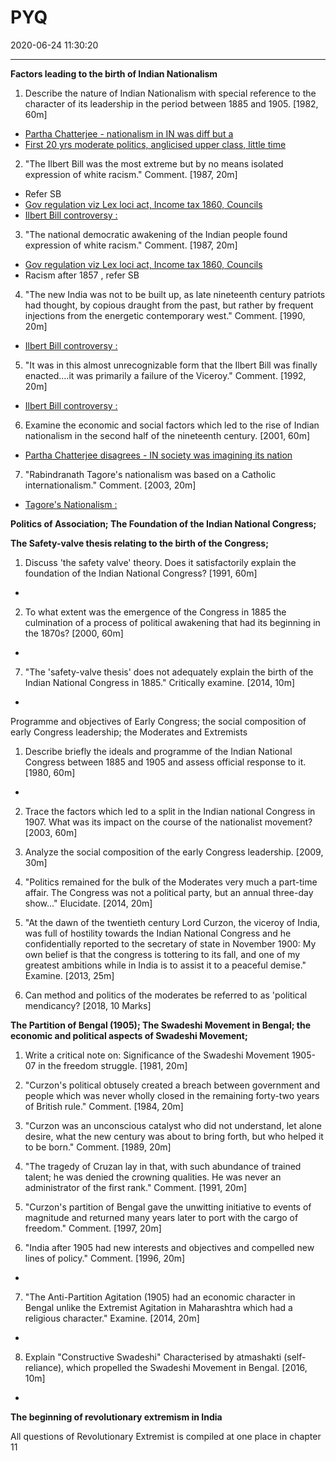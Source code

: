 ﻿# PYQ
2020-06-24 11:30:20
            
---


**Factors leading to the birth of Indian Nationalism**




1. Describe the nature of Indian Nationalism with special reference to the character of its
leadership in the period between 1885 and 1905. [1982, 60m]
-   [Partha Chatterjee - nationalism in IN was diff but a](onenote:[[Factors]]%20Leading%20to%20the%20Birth%20of%20Indian%20Nationalism&section-id={B581C32F-FD0C-4B89-9FC2-A41D98F19005}&page-id={1DAFFDD6-9920-47E7-8DD2-63E81E99B2DB}&object-id={7F6960EC-6B6A-4728-9CCE-09D2BAAEAB03}&C&base-path=https://d.docs.live.net/bbc8be5bd337910c/Documents/History%20Optional/Modern%20History/Part%20II/Indian%20Nationalism-factors__.one)
-   [First 20 yrs moderate politics, anglicised upper class, little time](onenote:[[The]]%20Moderates%20and%20Extremists&section-id={B581C32F-FD0C-4B89-9FC2-A41D98F19005}&page-id={98652DF5-C022-4FE2-AC93-FDDC14711F66}&object-id={D11A2C1E-EBB4-4B1C-9728-EF49C3534308}&12&base-path=https://d.docs.live.net/bbc8be5bd337910c/Documents/History%20Optional/Modern%20History/Part%20II/Indian%20Nationalism-factors__.one)




2. "The Ilbert Bill was the most extreme but by no means isolated expression of white
racism." Comment. [1987, 20m]
-   Refer SB
-   [Gov regulation viz Lex loci act, Income tax 1860, Councils](onenote:[[Factors]]%20Leading%20to%20the%20Birth%20of%20Indian%20Nationalism&section-id={B581C32F-FD0C-4B89-9FC2-A41D98F19005}&page-id={1DAFFDD6-9920-47E7-8DD2-63E81E99B2DB}&object-id={6D7315C5-C1DA-4BBB-8DDA-B91CB383EB33}&4A&base-path=https://d.docs.live.net/bbc8be5bd337910c/Documents/History%20Optional/Modern%20History/Part%20II/Indian%20Nationalism-factors__.one)
-   [Ilbert Bill controversy :](onenote:[[Factors]]%20Leading%20to%20the%20Birth%20of%20Indian%20Nationalism&section-id={B581C32F-FD0C-4B89-9FC2-A41D98F19005}&page-id={1DAFFDD6-9920-47E7-8DD2-63E81E99B2DB}&object-id={AEE6C2B7-875D-464A-8B9D-45CA3656B3CF}&11&base-path=https://d.docs.live.net/bbc8be5bd337910c/Documents/History%20Optional/Modern%20History/Part%20II/Indian%20Nationalism-factors__.one)






3. "The national democratic awakening of the Indian people found expression of white
racism." Comment. [1987, 20m]
-   [Gov regulation viz Lex loci act, Income tax 1860, Councils](onenote:[[Factors]]%20Leading%20to%20the%20Birth%20of%20Indian%20Nationalism&section-id={B581C32F-FD0C-4B89-9FC2-A41D98F19005}&page-id={1DAFFDD6-9920-47E7-8DD2-63E81E99B2DB}&object-id={6D7315C5-C1DA-4BBB-8DDA-B91CB383EB33}&4A&base-path=https://d.docs.live.net/bbc8be5bd337910c/Documents/History%20Optional/Modern%20History/Part%20II/Indian%20Nationalism-factors__.one)
-   Racism after 1857 , refer SB






4. "The new India was not to be built up, as late nineteenth century patriots had thought, by copious draught from the past, but rather by frequent injections from the energetic
contemporary west." Comment. [1990, 20m]
-   [Ilbert Bill controversy :](onenote:[[Factors]]%20Leading%20to%20the%20Birth%20of%20Indian%20Nationalism&section-id={B581C32F-FD0C-4B89-9FC2-A41D98F19005}&page-id={1DAFFDD6-9920-47E7-8DD2-63E81E99B2DB}&object-id={AEE6C2B7-875D-464A-8B9D-45CA3656B3CF}&11&base-path=https://d.docs.live.net/bbc8be5bd337910c/Documents/History%20Optional/Modern%20History/Part%20II/Indian%20Nationalism-factors__.one)






5. "It was in this almost unrecognizable form that the Ilbert Bill was finally enacted....it was
primarily a failure of the Viceroy." Comment. [1992, 20m]
-   [Ilbert Bill controversy :](onenote:[[Factors]]%20Leading%20to%20the%20Birth%20of%20Indian%20Nationalism&section-id={B581C32F-FD0C-4B89-9FC2-A41D98F19005}&page-id={1DAFFDD6-9920-47E7-8DD2-63E81E99B2DB}&object-id={AEE6C2B7-875D-464A-8B9D-45CA3656B3CF}&11&base-path=https://d.docs.live.net/bbc8be5bd337910c/Documents/History%20Optional/Modern%20History/Part%20II/Indian%20Nationalism-factors__.one)






6. Examine the economic and social factors which led to the rise of Indian nationalism in the second half of the nineteenth century. [2001, 60m]
-   [Partha Chatterjee disagrees - IN society was imagining its nation](onenote:[[Factors]]%20Leading%20to%20the%20Birth%20of%20Indian%20Nationalism&section-id={B581C32F-FD0C-4B89-9FC2-A41D98F19005}&page-id={1DAFFDD6-9920-47E7-8DD2-63E81E99B2DB}&object-id={6D7315C5-C1DA-4BBB-8DDA-B91CB383EB33}&17&base-path=https://d.docs.live.net/bbc8be5bd337910c/Documents/History%20Optional/Modern%20History/Part%20II/Indian%20Nationalism-factors__.one)
 



7. "Rabindranath Tagore's nationalism was based on a Catholic internationalism."
Comment. [2003, 20m]
-   [Tagore's Nationalism :](onenote:[[Factors]]%20Leading%20to%20the%20Birth%20of%20Indian%20Nationalism&section-id={B581C32F-FD0C-4B89-9FC2-A41D98F19005}&page-id={1DAFFDD6-9920-47E7-8DD2-63E81E99B2DB}&object-id={04040E5F-4F81-438B-AAC1-2B94497857E9}&B&base-path=https://d.docs.live.net/bbc8be5bd337910c/Documents/History%20Optional/Modern%20History/Part%20II/Indian%20Nationalism-factors__.one)






**Politics of Association; The Foundation of the Indian National Congress;**


**The Safety-valve thesis relating to the birth of the Congress;**


1. Discuss 'the safety valve' theory. Does it satisfactorily explain the foundation of the Indian National Congress? [1991, 60m]
-   







2. To what extent was the emergence of the Congress in 1885 the culmination of a process of political awakening that had its beginning in the 1870s? [2000, 60m]
-   







7. "The 'safety-valve thesis' does not adequately explain the birth of the Indian National
Congress in 1885." Critically examine. [2014, 10m]
-   







Programme and objectives of Early Congress; the social composition of
early Congress leadership; the Moderates and Extremists


1. Describe briefly the ideals and programme of the Indian National Congress between 1885 and 1905 and assess official response to it. [1980, 60m]
-   







2. Trace the factors which led to a split in the Indian national Congress in 1907. What was its impact on the course of the nationalist movement? [2003, 60m]








3. Analyze the social composition of the early Congress leadership. [2009, 30m]








4. "Politics remained for the bulk of the Moderates very much a part-time affair. The
Congress was not a political party, but an annual three-day show..." Elucidate. [2014, 20m]








5. "At the dawn of the twentieth century Lord Curzon, the viceroy of India, was full of hostility towards the Indian National Congress and he confidentially reported to the secretary of state in November 1900: My own belief is that the congress is tottering to its fall, and one of my greatest ambitions while in India is to assist it to a peaceful demise." Examine. [2013, 25m]








6. Can method and politics of the moderates be referred to as 'political mendicancy? [2018,
10 Marks]








**The Partition of Bengal (1905); The Swadeshi Movement in Bengal; the**
**economic and political aspects of Swadeshi Movement;**


1. Write a critical note on: Significance of the Swadeshi Movement 1905-07 in the freedom
struggle. [1981, 20m]








2. "Curzon's political obtusely created a breach between government and people which
was never wholly closed in the remaining forty-two years of British rule." Comment. [1984,
20m]








3. "Curzon was an unconscious catalyst who did not understand, let alone desire, what the
new century was about to bring forth, but who helped it to be born." Comment. [1989, 20m]








4. "The tragedy of Cruzan lay in that, with such abundance of trained talent; he was denied
the crowning qualities. He was never an administrator of the first rank." Comment. [1991,
20m]








5. "Curzon's partition of Bengal gave the unwitting initiative to events of magnitude and
returned many years later to port with the cargo of freedom." Comment. [1997, 20m]








6. "India after 1905 had new interests and objectives and compelled new lines of policy."
Comment. [1996, 20m]
-   







7. "The Anti-Partition Agitation (1905) had an economic character in Bengal unlike the
Extremist Agitation in Maharashtra which had a religious character." Examine. [2014, 20m]
-   







8. Explain "Constructive Swadeshi" Characterised by atmashakti (self-reliance), which
propelled the Swadeshi Movement in Bengal. [2016, 10m]
-   







**The beginning of revolutionary extremism in India**


All questions of Revolutionary Extremist is compiled at one place in chapter 11




